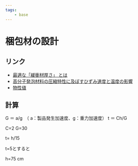 ```yaml
---
tags:
    - base
---
```


# 梱包材の設計

## リンク

- [最適な「緩衝材厚さ」 とは](https://s-hatano.blogspot.com/2019/03/blog-post_11.html)
- [高分子発泡材料の圧縮特性に及ぼすひずみ速度と温度の影響](https://ir.library.osaka-u.ac.jp/repo/ouka/all/59629/28691_%E8%AB%96%E6%96%87.pdf)
- [物性値](https://jp.misumi-ec.com/vona2/detail/223006586338/?HissuCode=MF1150)


## 計算

G ＝ a/g　（ a：製品発生加速度、g：重力加速度）
t ＝ Ch/G

C=2
G=30

t= h/15

t=5とすると

h=75 cm

